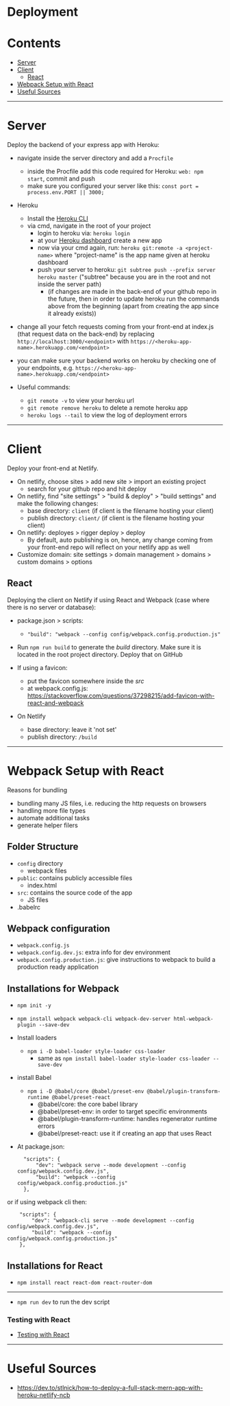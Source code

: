 # Deployment

Contents
===============
* [Server](#server)
* [Client](#client)
    * [React](#react)
* [Webpack Setup with React](#webpack-setup-with-react)
* [Useful Sources](#useful-sources)


------------

# Server

Deploy the backend of your express app with Heroku:

* navigate inside the server directory and add a `Procfile`
    * inside the Procfile add this code required for Heroku: `web: npm start`, commit and push
    * make sure you configured your server like this: `const port = process.env.PORT || 3000;`
* Heroku
    * Install the [Heroku CLI](https://devcenter.heroku.com/articles/heroku-cli#install-the-heroku-cli)
    * via cmd, navigate in the root of your project
        * login to heroku via: `heroku login`
        * at your [Heroku dashboard](https://dashboard.heroku.com/apps) create a new app
        * now via your cmd again, run: `heroku git:remote -a <project-name>` where "project-name" is the app name given at heroku dashboard
        * push your server to heroku: `git subtree push --prefix server heroku master` ("subtree" because you are in the root and not inside the server path)
            * (if changes are made in the back-end of your github repo in the future, then in order to update heroku run the commands above from the beginning (apart from creating the app since it already exists))
* change all your fetch requests coming from your front-end at index.js (that request data on the back-end) by replacing `http://localhost:3000/<endpoint>` with `https://<heroku-app-name>.herokuapp.com/<endpoint>`
* you can make sure your backend works on heroku by checking one of your endpoints, e.g. `https://<heroku-app-name>.herokuapp.com/<endpoint>`

* Useful commands:
    * `git remote -v` to view your heroku url
    * `git remote remove heroku` to delete a remote heroku app
    * `heroku logs --tail` to view the log of deployment errors

-------

# Client

Deploy your front-end at Netlify.

* On netlify, choose sites > add new site > import an existing project
    * search for your github repo and hit deploy
* On netlify, find "site settings" > "build & deploy" > "build settings" and make the following changes:
    * base directory: `client` (if client is the filename hosting your client)
    * publish directory: `client/` (if client is the filename hosting your client)
* On netlify: deployes > rigger deploy > deploy    
    * By default, auto publishing is on, hence, any change coming from your front-end repo will reflect on your netlify app as well
* Customize domain: site settings > domain management > domains > custom domains > options

## React

Deploying the client on Netlify if using React and Webpack (case where there is no server or database):

* package.json > scripts:
    * `"build": "webpack --config config/webpack.config.production.js"`

* Run `npm run build` to generate the *build* directory. Make sure it is located in the root project directory. Deploy that on GitHub

* If using a favicon:
    * put the favicon somewhere inside the *src*
    * at webpack.config.js: https://stackoverflow.com/questions/37298215/add-favicon-with-react-and-webpack 

* On Netlify
    * base directory: leave it 'not set'
    * publish directory: `/build`


---------

# Webpack Setup with React

Reasons for bundling
* bundling many JS files, i.e. reducing the http requests on browsers
* handling more file types
* automate additional tasks
* generate helper filers

## Folder Structure

* `config` directory
    * webpack files
* `public`: contains publicly accessible files
    * index.html
* `src`: contains the source code of the app
    * JS files
* .babelrc     

## Webpack configuration

* `webpack.config.js`
* `webpack.config.dev.js`: extra info for dev environment
* `webpack.config.production.js`: give instructions to webpack to build a production ready application

## Installations for Webpack
* `npm init -y`
* `npm install webpack webpack-cli webpack-dev-server html-webpack-plugin --save-dev`
* Install loaders
    * `npm i -D babel-loader style-loader css-loader`
        * same as `npm install babel-loader style-loader css-loader --save-dev`
* install Babel        
    * `npm i -D @babel/core @babel/preset-env @babel/plugin-transform-runtime @babel/preset-react`
        * @babel/core: the core babel library
        * @babel/preset-env: in order to target specific environments
        * @babel/plugin-transform-runtime: handles regenerator runtime errors
        * @babel/preset-react: use it if creating an app that uses React

* At package.json:
  
        "scripts": {
            "dev": "webpack serve --mode development --config config/webpack.config.dev.js",
            "build": "webpack --config config/webpack.config.production.js"
        },

or if using webpack cli then:        

        "scripts": {
            "dev": "webpack-cli serve --mode development --config config/webpack.config.dev.js",
            "build": "webpack --config config/webpack.config.production.js"
        },


## Installations for React

* `npm install react react-dom react-router-dom`

----

* `npm run dev` to run the dev script     

### Testing with React

* [Testing with React](https://github.com/dimi-fn/Various-Data-Science-Scripts/tree/main/Web%20Development/React#testing-react)

------

# Useful Sources

* https://dev.to/stlnick/how-to-deploy-a-full-stack-mern-app-with-heroku-netlify-ncb
